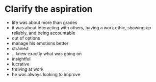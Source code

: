 # Clarify the aspiration

* life was about more than grades
* it was about interacting with others, having a work ethic, showing up reliably, and being accountable
* out of options
* manage his emotions better
* strained
* ...knew exactly what was going on
* insightful
* lucrative
* thriving at work
* he was always looking to improve